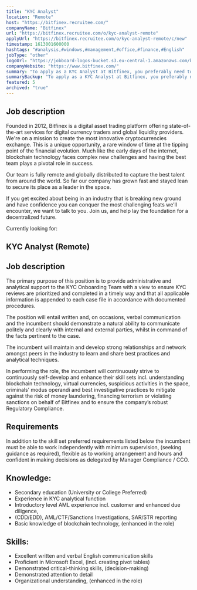 ```yaml
---
title: "KYC Analyst"
location: "Remote"
host: "https://bitfinex.recruitee.com/"
companyName: "Bitfinex"
url: "https://bitfinex.recruitee.com/o/kyc-analyst-remote"
applyUrl: "https://bitfinex.recruitee.com/o/kyc-analyst-remote/c/new"
timestamp: 1613001600000
hashtags: "#analysis,#windows,#management,#office,#finance,#English"
jobType: "other"
logoUrl: "https://jobboard-logos-bucket.s3.eu-central-1.amazonaws.com/bitfinex"
companyWebsite: "https://www.bitfinex.com/"
summary: "To apply as a KYC Analyst at Bitfinex, you preferably need to have some knowledge of: #analysis, #windows, #management."
summaryBackup: "To apply as a KYC Analyst at Bitfinex, you preferably need to have some knowledge of: #analysis, #windows, #management."
featured: 5
archived: "true"
---
```


## Job description

Founded in 2012, Bitfinex is a digital asset trading platform offering state-of-the-art services for digital currency traders and global liquidity providers. We're on a mission to create the most innovative cryptocurrencies exchange. This is a unique opportunity, a rare window of time at the tipping point of the financial evolution. Much like the early days of the internet, blockchain technology faces complex new challenges and having the best team plays a pivotal role in success.

Our team is fully remote and globally distributed to capture the best talent from around the world. So far our company has grown fast and stayed lean to secure its place as a leader in the space.

If you get excited about being in an industry that is breaking new ground and have confidence you can conquer the most challenging feats we'll encounter, we want to talk to you. Join us, and help lay the foundation for a decentralized future.

Currently looking for:

## KYC Analyst (Remote)

## Job description

The primary purpose of this position is to provide administrative and analytical support to the KYC Onboarding Team with a view to ensure KYC reviews are prioritized and completed in a timely way and that all applicable information is appended to each case file in accordance with documented procedures.

The position will entail written and, on occasions, verbal communication and the incumbent should demonstrate a natural ability to communicate politely and clearly with internal and external parties, whilst in command of the facts pertinent to the case.

The incumbent will maintain and develop strong relationships and network amongst peers in the industry to learn and share best practices and analytical techniques.

In performing the role, the incumbent will continuously strive to continuously self-develop and enhance their skill sets incl. understanding blockchain technology, virtual currencies, suspicious activities in the space, criminals’ modus operandi and best investigative practices to mitigate against the risk of money laundering, financing terrorism or violating sanctions on behalf of Bitfinex and to ensure the company’s robust Regulatory Compliance.

## Requirements

In addition to the skill set preferred requirements listed below the incumbent must be able to work independently with minimum supervision, (seeking guidance as required), flexible as to working arrangement and hours and confident in making decisions as delegated by Manager Compliance / CCO.

## Knowledge:

*   Secondary education (University or College Preferred)
*   Experience in KYC analytical function
*   Introductory level AML experience incl. customer and enhanced due diligence,
*   (CDD/EDD), AML/CTF/Sanctions Investigations, SAR/STR reporting
*   Basic knowledge of blockchain technology, (enhanced in the role)

## Skills:

*   Excellent written and verbal English communication skills
*   Proficient in Microsoft Excel, (incl. creating pivot tables)
*   Demonstrated critical-thinking skills, (decision-making)
*   Demonstrated attention to detail
*   Organizational understanding, (enhanced in the role)
